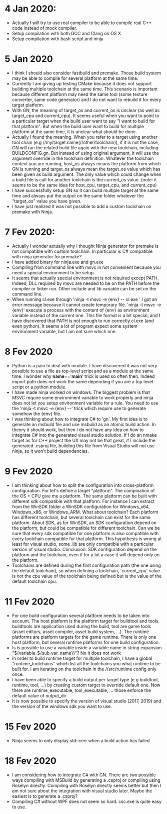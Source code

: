 # 4 Jan 2020:
- Actually I will try to use real compiler to be able to compile
real C++ code instead of mock compiler.
- Setup compilation with both GCC and Clang on OS X
- Setup compilation with bash script and ninja
# 5 Jan 2020
- I think I should also consider fastbuild and premake. Those build system may
be able to compile for several platform at the same time.
- Currently I am giving up testing CMake because it does not support building
multiple toolchain at the same time. This scenario is important because different
platform may need the same tool (some texture converter, same code generator) and I do not want to rebuild it for every target platform.
- With GN, the meaning of target_os and current_os is unclear (as well as target_cpu and current_cpu). It seems useful when you want to point to a particular target when the build user want to say "I want to build for that platform". But when the build user want to build for multiple platform at the same time, it is unclear what should be done.
- Actually I found the meaning. When you refer to a target using another tool chain (e.g //my/target:name(//other/toolchain)), if it is not the case, GN will run the related build file again with the new toolchain, including BUILDCONFIG.gn. But instead of using original argument, it will use the argument override in the toolchain definition. Whatever the toolchain context you are running, host_os always means the platform from which GN is running and target_os always mean the target_os value which has been given as build argument. The only value which could change when a build file is call for another toolchain is the current_os value. (note: it seems to be the same idea for host_cpu, target_cpu, and current_cpu)
- I have successfully setup GN so it can build multiple target at the same time and always put the output on the same folder whatever the "target_os" value you have given.
- I have just realized it was not possible to add a custom toolchain on premake with Ninja.
# 7 Fev 2020:
- Actually I wonder actually why I thought Ninja generator for premake is not compatible with custom toolchain. In particular is C# compatible with ninja generator for premake?
- I have added binary for ninja.exe and gn.exe
- Compiling from command line with msvc in not convenient because you need a special environment to be setup.
- It seems that actually special environment is not required except PATH. Indeed, DLL required by msvc are needed to be on the PATH before the compiler or linker run. Other include and lib variable can be set on the command line.
- When running cl.exe through 'ninja -t msvc -e {env} -- cl.exe ' I got an error message because it cannot create temporary file. 'ninja -t msvc -e {env}' execute a process with the content of {env} as environment variable instead of the current one. This file format is a bit special, and I have discovered that PATH is not enough to run correctly cl.exe (and even python). It seems a lot of program  expect some system environment variable, but I am not sure which one.
# 8 Fev 2020
- Python is a pain to deal with module. I have discovered it was not very possible to use a file as top-level script and as a module at the same time. I wonder why __name__=='__main__' trick is used so often then. Indeed import path does not work the same depending if you are a top level script or a python module.
- I have made ninja worked on windows. The biggest problem is that MSVC require some environment variable to work properly and ninja does not let you setup environment variable for a rule. You need to use the 'ninja -t msvc -e {env} --' trick which require use to generate somehow the {env} file.
- I was thinking about how to integrate C# to 'gn'. My first idea is to generate an msbuild file and use msbuild as an atomic build action. In theory it should work, but then I do not have any idea on how to integrate C# into the generated visual studio solution. If I do an nmake target as for C++ project the UX may not be that great, if I include the generated .csproj file, building this file from Visual Studio will not use ninja, so it won't build dependencies.
# 9 Fev 2020
- I am thinking about how to split the configuration into cross-platform configuration. For let's define a target "platform". The compination of the OS + CPU give me a platform. The same platform can be built with different sdk compatible with that platform. For instance I can extract from the WinSDK folder a WinSDK configuration for Windows_x64, Windows_x86, or Windows_ARM. What about toolchain? Each platform has different toolchain, but several toolchain can exist for the same platform. About SDK, as for WinSDK, an SDK configuration depend on the platform, but could be compatible for different toolchain. Can we be sure that every sdk compatible for one platform is also compatible with every toolchain compatible for that platform. This hypothesis is wrong at least for visual studio, some .lib are only compatible with a particular version of visual studio.
Conclusion: SDK configuration depend on the platform and the toolchain, even if for a lot a case it will depend only on the platform.
- Toolchains are defined during the first configuration path (the one using the default toolchain), so when defining a toolchain, 'current_cpu' value is not the cpu value of the toolchain being defined but is the value of the default toolchain cpu.
# 11 Fev 2020
- For one build configuration several platform needs to be taken into account. The host platform is the platform target for buildtool and tools. buildtools are application used during the build, tool are game tools (asset editors, asset compiler, asset build system, ...). The runtime platforms are platform targets for the game runtime. There is only one host platform, but several runtime platforms for one build configuration.
- Is is possible to use a variable inside a variable name in string expansion "${variable_${sub_var_name}}"? No it does not work
- In order to build runtime target for multiple toolchain, I have a global "runtime_toolchains" which list all the toolchains you what runtime to be built for. I am iterating on the toolchain in the //src/runtime config only once.
- I have been able to specify a build output per target type (e.g buildtool, runtime, tool, ...) by creating custom target to override default one. Now there are runtime_executable, tool_executable, ... those enforce the default value of output_dir
- It is now possible to specify the version of visual studio (2017, 2019) and the version of the windows sdk you want to use.
# 15 Fev 2020
- Ninja seems to only display std::cerr when a build action has failed
# 18 Fev 2020
- I am considering how to integrate C# with GN. There are two possible ways compiling with MSBuild by generating a .csproj or compiling using Roselyn directly. Compiling with Roselyn directly seems better but then I am not sure about the integration with visual studio later. Maybe the easiest is to generate a .csproj?
- Compiling C# without WPF does not seem so hard. csc.exe is quite easy to use.